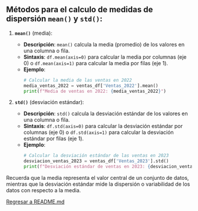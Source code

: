 ## Métodos para el calculo de medidas de dispersión  **`mean()`** y **`std()`**:

1. **`mean()`** (media):
   - **Descripción**: `mean()` calcula la media (promedio) de los valores en una columna o fila.
   - **Sintaxis**: `df.mean(axis=0)` para calcular la media por columnas (eje 0) o `df.mean(axis=1)` para calcular la media por filas (eje 1).
   - **Ejemplo**:
     ```python
     # Calcular la media de las ventas en 2022
     media_ventas_2022 = ventas_df['Ventas_2022'].mean()
     print(f"Media de ventas en 2022: {media_ventas_2022}")
     ```

2. **`std()`** (desviación estándar):
   - **Descripción**: `std()` calcula la desviación estándar de los valores en una columna o fila.
   - **Sintaxis**: `df.std(axis=0)` para calcular la desviación estándar por columnas (eje 0) o `df.std(axis=1)` para calcular la desviación estándar por filas (eje 1).
   - **Ejemplo**:
     ```python
     # Calcular la desviación estándar de las ventas en 2023
     desviacion_ventas_2023 = ventas_df['Ventas_2023'].std()
     print(f"Desviación estándar de ventas en 2023: {desviacion_ventas_2023}")
     ```

Recuerda que la media representa el valor central de un conjunto de datos, mientras que la desviación estándar mide la dispersión o variabilidad de los datos con respecto a la media.

[Regresar a README.md](../README.md)